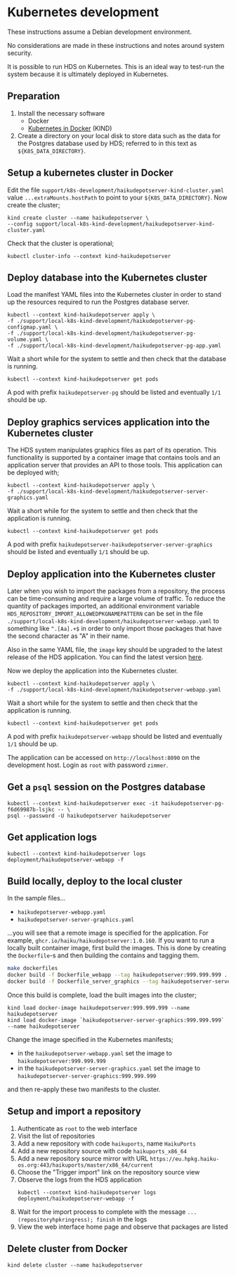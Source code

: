 # Kubernetes development

These instructions assume a Debian development environment.

No considerations are made in these instructions and notes around system security.

It is possible to run HDS on Kubernetes. This is an ideal way to test-run the system because it is ultimately deployed in Kubernetes.

## Preparation

1. Install the necessary software
   - Docker
   - [Kubernetes in Docker](https://kind.sigs.k8s.io/) (KIND)
2. Create a directory on your local disk to store data such as the data for the Postgres database used by HDS; referred to in this text as `${K8S_DATA_DIRECTORY}`.

## Setup a kubernetes cluster in Docker

Edit the file `support/k8s-development/haikudepotserver-kind-cluster.yaml` value `...extraMounts.hostPath` to point to your `${K8S_DATA_DIRECTORY}`. Now create the cluster;

```
kind create cluster --name haikudepotserver \
--config support/local-k8s-kind-development/haikudepotserver-kind-cluster.yaml
```

Check that the cluster is operational;

```
kubectl cluster-info --context kind-haikudepotserver
```

## Deploy database into the Kubernetes cluster

Load the manifest YAML files into the Kubernetes cluster in order to stand up the resources required to run the Postgres database server.

```
kubectl --context kind-haikudepotserver apply \
-f ./support/local-k8s-kind-development/haikudepotserver-pg-configmap.yaml \
-f ./support/local-k8s-kind-development/haikudepotserver-pg-volume.yaml \
-f ./support/local-k8s-kind-development/haikudepotserver-pg-app.yaml
```

Wait a short while for the system to settle and then check that the database is running.

```
kubectl --context kind-haikudepotserver get pods
```

A pod with prefix `haikudepotserver-pg` should be listed and eventually `1/1` should be up.

## Deploy graphics services application into the Kubernetes cluster

The HDS system manipulates graphics files as part of its operation. This functionality is supported by a container image that contains tools and an application server that provides an API to those tools. This application can be deployed with;

```
kubectl --context kind-haikudepotserver apply \
-f ./support/local-k8s-kind-development/haikudepotserver-server-graphics.yaml
```

Wait a short while for the system to settle and then check that the application is running.

```
kubectl --context kind-haikudepotserver get pods
```

A pod with prefix `haikudepotserver-haikudepotserver-server-graphics` should be listed and eventually `1/1` should be up.

## Deploy application into the Kubernetes cluster

Later when you wish to import the packages from a repository, the process can be time-consuming and require a large volume of traffic. To reduce the quantity of packages imported, an additional environment variable `HDS_REPOSITORY_IMPORT_ALLOWEDPKGNAMEPATTERN` can be set in the file `./support/local-k8s-kind-development/haikudepotserver-webapp.yaml` to something like `^.[Aa].+$` in order to only import those packages that have the second character as "A" in their name.

Also in the same YAML file, the `image` key should be upgraded to the latest release of the HDS application. You can find the latest version [here](https://github.com/haiku/haikudepotserver/tags).

Now we deploy the application into the Kubernetes cluster.

```
kubectl --context kind-haikudepotserver apply \
-f ./support/local-k8s-kind-development/haikudepotserver-webapp.yaml
```

Wait a short while for the system to settle and then check that the application is running.

```
kubectl --context kind-haikudepotserver get pods
```

A pod with prefix `haikudepotserver-webapp` should be listed and eventually `1/1` should be up.

The application can be accessed on `http://localhost:8090` on the development host. Login as `root` with password `zimmer`.

## Get a `psql` session on the Postgres database

```
kubectl --context kind-haikudepotserver exec -it haikudepotserver-pg-f6d69987b-lsjkc -- \
psql --password -U haikudepotserver haikudepotserver
```

## Get application logs

```
kubectl --context kind-haikudepotserver logs deployment/haikudepotserver-webapp -f
```

## Build locally, deploy to the local cluster
    
In the sample files...

- `haikudepotserver-webapp.yaml`
- `haikudepotserver-server-graphics.yaml`

...you will see that a remote image is specified for the application. For example, `ghcr.io/haiku/haikudepotserver:1.0.160`. If you want to run a locally built container image, first build the images. This is done by creating the `Dockerfile`-s and then building the contains and tagging them.

```bash
make dockerfiles
docker build -f Dockerfile_webapp --tag haikudepotserver:999.999.999 .
docker build -f Dockerfile_server_graphics --tag haikudepotserver-server-graphics:999.999.999 .
```

Once this build is complete, load the built images into the cluster;

```
kind load docker-image haikudepotserver:999.999.999 --name haikudepotserver
kind load docker-image `haikudepotserver-server-graphics:999.999.999` --name haikudepotserver
```

Change the image specified in the Kubernetes manifests;

- in the `haikudepotserver-webapp.yaml` set the image to `haikudepotserver:999.999.999`
- in the `haikudepotserver-server-graphics.yaml` set the image to `haikudepotserver-server-graphics:999.999.999`

and then re-apply these two manifests to the cluster.

## Setup and import a repository

1. Authenticate as `root` to the web interface
2. Visit the list of repositories
3. Add a new repository with code `haikuports`, name `HaikuPorts`
4. Add a new repository source with code `haikuports_x86_64`
5. Add a new repository source mirror with URL `https://eu.hpkg.haiku-os.org:443/haikuports/master/x86_64/current`
6. Choose the "Trigger import" link on the repository source view
7. Observe the logs from the HDS application
   ```
   kubectl --context kind-haikudepotserver logs deployment/haikudepotserver-webapp -f
   ```
8. Wait for the import process to complete with the message `...(repositoryhpkringress); finish` in the logs
9. View the web interface home page and observe that packages are listed

## Delete cluster from Docker

```
kind delete cluster --name haikudepotserver
```